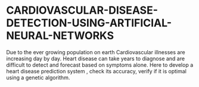 # CARDIOVASCULAR-DISEASE-DETECTION-USING-ARTIFICIAL-NEURAL-NETWORKS
Due to the ever growing population on earth Cardiovascular illnesses are increasing day by day. Heart disease can take years to diagnose and are difficult to detect and forecast based on symptoms alone. Here to develop a heart disease prediction system , check its accuracy, verify if it is optimal using a genetic algorithm.
